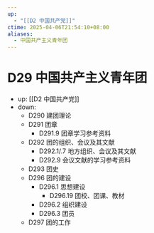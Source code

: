 ```yaml
---
up:
  - "[[D2 中国共产党]]"
ctime: 2025-04-06T21:54:10+08:00
aliases:
  - 中国共产主义青年团
---
```


# D29 中国共产主义青年团

- up: [[D2 中国共产党]]
- down:	
	- D290 建团理论
	- D291 团章
		- D291.9 团章学习参考资料
	- D292 团的组织、会议及其文献
		- D292.1/.7 地方组织、会议及其文献
		- D292.9 会议文献的学习参考资料
	- D293 团史
	- D296 团的建设
		- D296.1 思想建设
			- D296.19 团校、团课、教材
		- D296.2 组织建设
		- D296.3 团员
	- D297 团的工作
	
